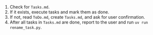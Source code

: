 1.  Check for `Tasks.md`.
2.  If it exists, execute tasks and mark them as done.
3.  If not, read `ToDo.md`, create `Tasks.md`, and ask for user confirmation.
4.  After all tasks in `Tasks.md` are done, report to the user and run `uv run rename_task.py`.